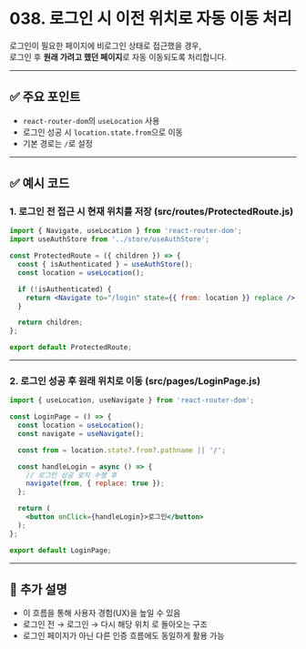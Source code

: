 # 038. 로그인 시 이전 위치로 자동 이동 처리

로그인이 필요한 페이지에 비로그인 상태로 접근했을 경우,  
로그인 후 **원래 가려고 했던 페이지**로 자동 이동되도록 처리합니다.

---

## ✅ 주요 포인트
- `react-router-dom`의 `useLocation` 사용
- 로그인 성공 시 `location.state.from`으로 이동
- 기본 경로는 `/`로 설정

---

## ✅ 예시 코드

### 1. 로그인 전 접근 시 현재 위치를 저장 (src/routes/ProtectedRoute.js)

```jsx
import { Navigate, useLocation } from 'react-router-dom';
import useAuthStore from '../store/useAuthStore';

const ProtectedRoute = ({ children }) => {
  const { isAuthenticated } = useAuthStore();
  const location = useLocation();

  if (!isAuthenticated) {
    return <Navigate to="/login" state={{ from: location }} replace />;
  }

  return children;
};

export default ProtectedRoute;
```

---

### 2. 로그인 성공 후 원래 위치로 이동 (src/pages/LoginPage.js)

```jsx
import { useLocation, useNavigate } from 'react-router-dom';

const LoginPage = () => {
  const location = useLocation();
  const navigate = useNavigate();

  const from = location.state?.from?.pathname || '/';

  const handleLogin = async () => {
    // 로그인 성공 로직 수행 후
    navigate(from, { replace: true });
  };

  return (
    <button onClick={handleLogin}>로그인</button>
  );
};

export default LoginPage;
```

---

## 📝 추가 설명
- 이 흐름을 통해 사용자 경험(UX)을 높일 수 있음
- 로그인 전 → 로그인 → 다시 해당 위치 로 돌아오는 구조
- 로그인 페이지가 아닌 다른 인증 흐름에도 동일하게 활용 가능
